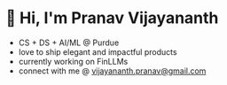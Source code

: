 # 👋 Hi, I'm Pranav Vijayananth

- CS + DS + AI/ML @ Purdue
- love to ship elegant and impactful products
- currently working on FinLLMs
- connect with me @ vijayananth.pranav@gmail.com
